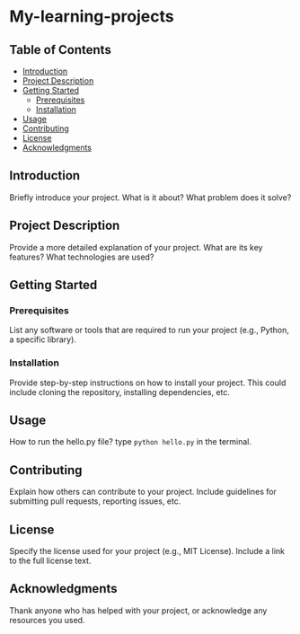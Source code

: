 # My-learning-projects

## Table of Contents

- [Introduction](#introduction)
- [Project Description](#project-description)
- [Getting Started](#getting-started)
  - [Prerequisites](#prerequisites)
  - [Installation](#installation)
- [Usage](#usage)
- [Contributing](#contributing)
- [License](#license)
- [Acknowledgments](#acknowledgments)

## Introduction

Briefly introduce your project. What is it about? What problem does it solve?

## Project Description

Provide a more detailed explanation of your project.  What are its key features? What technologies are used?

## Getting Started

### Prerequisites

List any software or tools that are required to run your project (e.g., Python, a specific library).

### Installation

Provide step-by-step instructions on how to install your project. This could include cloning the repository, installing dependencies, etc.

## Usage

How to run the hello.py file?
type `python hello.py` in the terminal.

## Contributing

Explain how others can contribute to your project. Include guidelines for submitting pull requests, reporting issues, etc.

## License

Specify the license used for your project (e.g., MIT License). Include a link to the full license text.

## Acknowledgments

Thank anyone who has helped with your project, or acknowledge any resources you used.
